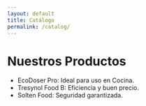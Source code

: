 ```yaml
---
layout: default
title: Catálogo
permalink: /catalog/
---
```


# Nuestros Productos

- EcoDoser Pro: Ideal para uso en Cocina.
- Tresynol Food B: Eficiencia y buen precio.
- Solten Food: Seguridad garantizada.